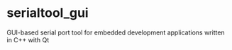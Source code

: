 # serialtool_gui
GUI-based serial port tool for embedded development applications written in C++ with Qt
